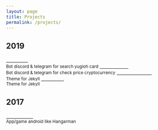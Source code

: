 ```yaml
---
layout: page
title: Projects
permalink: /projects/
---
```


## 2019
<a  class="list_projects">
<a href="https://github.com/rokhimin/Atem-bot"><font color="#fff">Atem bot</font></a>
<br><small>Bot discord & telegram for search yugioh card</small>
</a>

<a  class="list_projects">
<a href="https://github.com/rokhimin/Indodax-bot"><font color="#fff">Indodax bot</font></a>
<br><small>Bot discord & telegram for check price cryptocurrency</small>
</a>

<a  class="list_projects">
<a href="https://github.com/rokhimin/jekyll-material-saber"><font color="#fff">Material Saber</font></a>
<br><small> Theme for Jekyll</small>
</a>

<a  class="list_projects">
<a href="https://github.com/rokhimin/jekyll-darkness"><font color="#fff">Darkness</font></a>
<br><small> Theme for Jekyll</small>
</a>

## 2017
<a  class="list_projects">
<a href="https://github.com/rokhimin/App-TebakKata"><font color="#fff">Tebak Kata</font></a>
<br><small>App/game android like Hangarman</small>
</a>
